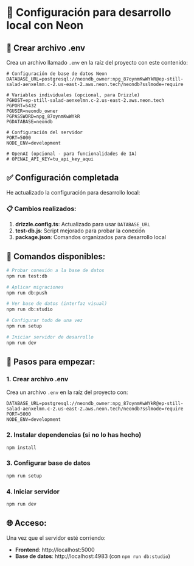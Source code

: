 # 🚀 Configuración para desarrollo local con Neon

## 📁 Crear archivo .env

Crea un archivo llamado `.env` en la raíz del proyecto con este contenido:

```env
# Configuración de base de datos Neon
DATABASE_URL=postgresql://neondb_owner:npg_87oynmKwWYkR@ep-still-salad-aenxelmn.c-2.us-east-2.aws.neon.tech/neondb?sslmode=require

# Variables individuales (opcional, para Drizzle)
PGHOST=ep-still-salad-aenxelmn.c-2.us-east-2.aws.neon.tech
PGPORT=5432
PGUSER=neondb_owner
PGPASSWORD=npg_87oynmKwWYkR
PGDATABASE=neondb

# Configuración del servidor
PORT=5000
NODE_ENV=development

# OpenAI (opcional - para funcionalidades de IA)
# OPENAI_API_KEY=tu_api_key_aqui
```

## ✅ Configuración completada

He actualizado la configuración para desarrollo local:

### 📋 Cambios realizados:

1. **drizzle.config.ts**: Actualizado para usar `DATABASE_URL`
2. **test-db.js**: Script mejorado para probar la conexión
3. **package.json**: Comandos organizados para desarrollo local

## 🚀 Comandos disponibles:

```bash
# Probar conexión a la base de datos
npm run test:db

# Aplicar migraciones
npm run db:push

# Ver base de datos (interfaz visual)
npm run db:studio

# Configurar todo de una vez
npm run setup

# Iniciar servidor de desarrollo
npm run dev
```

## 📝 Pasos para empezar:

### 1. Crear archivo .env
Crea un archivo `.env` en la raíz del proyecto con:

```env
DATABASE_URL=postgresql://neondb_owner:npg_87oynmKwWYkR@ep-still-salad-aenxelmn.c-2.us-east-2.aws.neon.tech/neondb?sslmode=require
PORT=5000
NODE_ENV=development
```

### 2. Instalar dependencias (si no lo has hecho)
```bash
npm install
```

### 3. Configurar base de datos
```bash
npm run setup
```

### 4. Iniciar servidor
```bash
npm run dev
```

## 🌐 Acceso:

Una vez que el servidor esté corriendo:
- **Frontend**: http://localhost:5000
- **Base de datos**: http://localhost:4983 (con `npm run db:studio`)
